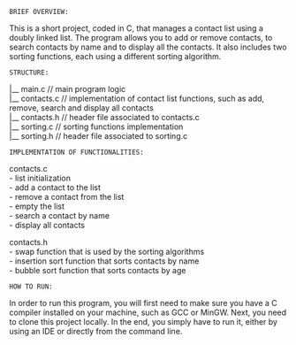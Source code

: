     BRIEF OVERVIEW:
This is a short project, coded in C, that manages a contact list using a doubly linked list. The program allows you to add or remove contacts, to search contacts by name and to display all the contacts. It also includes two sorting functions, each using a different sorting algorithm. <br/>


    STRUCTURE:
|__ main.c         // main program logic <br/>
|__ contacts.c     // implementation of contact list functions, such as add, remove, search and display all contacts <br/>
|__ contacts.h     // header file associated to contacts.c <br/>
|__ sorting.c      // sorting functions implementation <br/>
|__ sorting.h      // header file associated to sorting.c <br/>


    IMPLEMENTATION OF FUNCTIONALITIES:
contacts.c <br/>
    - list initialization <br/>
    - add a contact to the list <br/>
    - remove a contact from the list <br/>
    - empty the list <br/>
    - search a contact by name <br/>
    - display all contacts <br/>

contacts.h <br/>
    - swap function that is used by the sorting algorithms <br/>
    - insertion sort function that sorts contacts by name <br/>
    - bubble sort function that sorts contacts by age <br/>

    HOW TO RUN:
In order to run this program, you will first need to make sure you have a C compiler installed on your machine, such as GCC or MinGW. Next, you need to clone this project locally. In the end, you simply have to run it, either by using an IDE or directly from the command line.  <br/>
